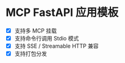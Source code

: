 # MCP FastAPI 应用模板

- [x] 支持多 MCP 挂载
- [x] 支持命令行调用 Stdio 模式
- [x] 支持 SSE / Streamable HTTP 兼容
- [x] 支持打包分发
